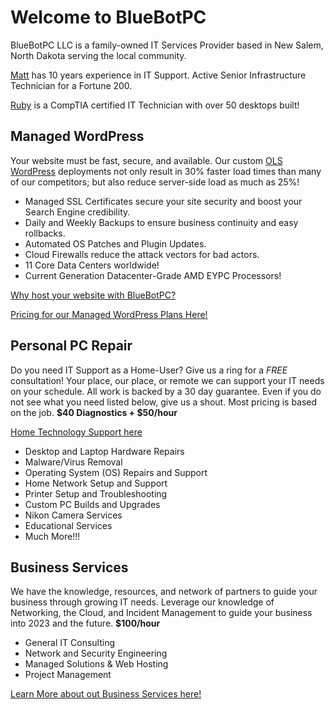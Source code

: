 # Welcome to BlueBotPC

BlueBotPC LLC is a family-owned IT Services Provider based in New Salem, North Dakota serving the local community.

[Matt](https://www.mattfaulkner.net) has 10 years experience in IT Support. Active Senior Infrastructure Technician for a Fortune 200.

[Ruby](https://www.mattfaulkner.net/about/ruby/) is a CompTIA certified IT Technician with over 50 desktops built!

## Managed WordPress

Your website must be fast, secure, and available. Our custom [OLS WordPress](https://openlitespeed.org/) deployments not only result in 30% faster load times than many of our competitors; but also reduce server-side load as much as 25%!

- Managed SSL Certificates secure your site security and boost your Search Engine credibility.
- Daily and Weekly Backups to ensure business continuity and easy rollbacks.
- Automated OS Patches and Plugin Updates.
- Cloud Firewalls reduce the attack vectors for bad actors.
- 11 Core Data Centers worldwide!
- Current Generation Datacenter-Grade AMD EYPC Processors!

[Why host your website with BlueBotPC?](https://bluebotpc.com/pages/features)

[Pricing for our Managed WordPress Plans Here!](https://bluebotpc.com/pages/wordpress)

## Personal PC Repair

Do you need IT Support as a Home-User? Give us a ring for a _FREE_ consultation! Your place, our place, or remote we can support your IT needs on your schedule. All work is backed by a 30 day guarantee. Even if you do not see what you need listed below, give us a shout. Most pricing is based on the job. **$40 Diagnostics + $50/hour**

[Home Technology Support here](https://bluebotpc.com/pages/pc)

- Desktop and Laptop Hardware Repairs
- Malware/Virus Removal
- Operating System (OS) Repairs and Support
- Home Network Setup and Support
- Printer Setup and Troubleshooting
- Custom PC Builds and Upgrades
- Nikon Camera Services
- Educational Services
- Much More!!!

## Business Services

We have the knowledge, resources, and network of partners to guide your business through growing IT needs. Leverage our knowledge of Networking, the Cloud, and Incident Management to guide your business into 2023 and the future. **$100/hour**

- General IT Consulting
- Network and Security Engineering
- Managed Solutions & Web Hosting
- Project Management

[Learn More about out Business Services here!](https://bluebotpc.com/pages/biz-services)
